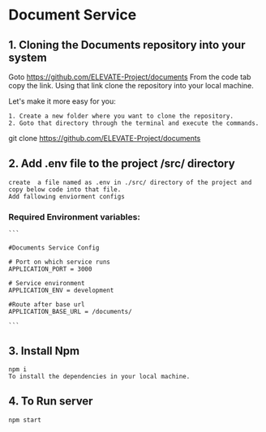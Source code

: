 # Document Service


## 1. Cloning the Documents repository into your system

Goto https://github.com/ELEVATE-Project/documents From the code tab copy the link. Using that link clone the repository into your local machine.

Let's make it more easy for you:

    1. Create a new folder where you want to clone the repository.
    2. Goto that directory through the terminal and execute the commands.

git clone https://github.com/ELEVATE-Project/documents

## 2. Add .env file to the project /src/ directory

    create  a file named as .env in ./src/ directory of the project and copy below code into that file.
    Add fallowing enviorment configs

### Required Environment variables:

````
```

#Documents Service Config

# Port on which service runs
APPLICATION_PORT = 3000

# Service environment
APPLICATION_ENV = development

#Route after base url
APPLICATION_BASE_URL = /documents/  

```
````

## 3. Install Npm

    npm i
    To install the dependencies in your local machine.

## 4. To Run server

    npm start